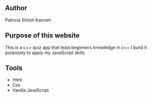 ## Author

Patricia Shiloh Kanneh

## Purpose of this website

This is a c++ quiz app that tests beginners knowledge in c++
I build it purposely to apply my JavaScript skills

## Tools

- Html
- Css
- Vanilla JavaScript
